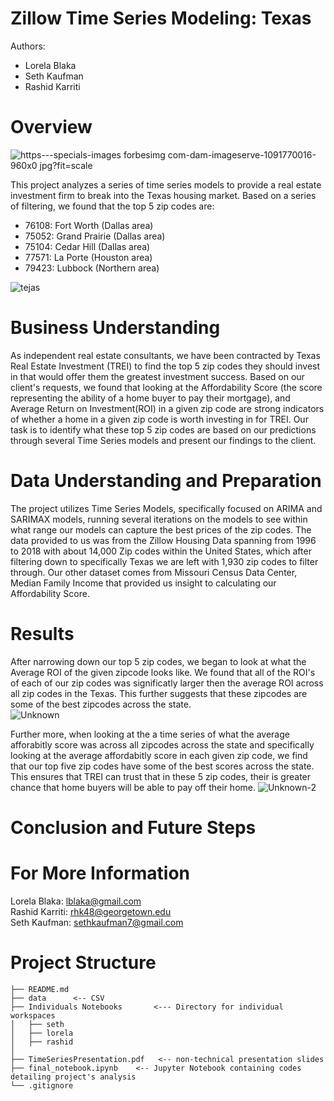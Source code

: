 # Zillow Time Series Modeling: Texas 
Authors: 
- Lorela Blaka
- Seth Kaufman
- Rashid Karriti

# Overview
![https---specials-images forbesimg com-dam-imageserve-1091770016-960x0 jpg?fit=scale](https://user-images.githubusercontent.com/82670256/136472341-8f62454c-20bc-4df1-abc1-e6ab32aa90e9.jpeg)

This project analyzes a series of time series models to provide a real estate investment firm to break into the Texas housing market. Based on a series of filtering, we found that the top 5 zip codes are:  
- 76108: Fort Worth (Dallas area)
- 75052: Grand Prairie (Dallas area)
- 75104: Cedar Hill (Dallas area)
- 77571: La Porte (Houston area)
- 79423: Lubbock (Northern area)

![tejas](https://user-images.githubusercontent.com/82670256/136484300-b6cab662-0eef-4af2-8a60-f2b49a37fd69.PNG)

# Business Understanding
As independent real estate consultants, we have been contracted by Texas Real Estate Investment (TREI) to find the top 5 zip codes they should invest in that would offer them the greatest investment success. Based on our client's requests, we found that looking at the Affordability Score (the score representing the ability of a home buyer to pay their mortgage), and Average Return on Investment(ROI) in a given zip code are strong indicators of whether a home in a given zip code is worth investing in for TREI. Our task is to identify what these top 5 zip codes are based on our predictions through several Time Series models and present our findings to the client. 

# Data Understanding and Preparation
The project utilizes Time Series Models, specifically focused on ARIMA and SARIMAX models, running several iterations on the models to see within what range our models can capture the best prices of the zip codes. The data provided to us was from the Zillow Housing Data spanning from 1996 to 2018 with about 14,000 Zip codes within the United States, which after filtering down to specifically Texas we are left with 1,930 zip codes to filter through. Our other dataset comes from Missouri Census Data Center, Median Family Income that provided us insight to calculating our Affordability Score.

# Results
After narrowing down our top 5 zip codes, we began to look at what the Average ROI of the given zipcode looks like. We found that all of the ROI's of each of our zip codes was significatly larger then the average ROI across all zip codes in the Texas. This further suggests that these zipcodes are some of the best zipcodes across the state.   
![Unknown](https://user-images.githubusercontent.com/82670256/136482733-73546361-3a38-4675-a6fe-1b6012122bbd.png)
 
Further more, when looking at the a time series of what the average afforabitly score was across all zipcodes across the state and specifically looking at the average affordabitly score in each given zip code, we find that our top five zip codes have some of the best scores across the state. This ensures that TREI can trust that in these 5 zip codes, their is greater chance that home buyers will be able to pay off their home. 
![Unknown-2](https://user-images.githubusercontent.com/82670256/136482764-9d5a619f-b2af-4f79-b2fc-f56ea49e6259.png)

# Conclusion and Future Steps 


# For More Information 

Lorela Blaka: lblaka@gmail.com <br />
Rashid Karriti: rhk48@georgetown.edu <br />
Seth Kaufman: sethkaufman7@gmail.com <br />

# Project Structure
  ```
├── README.md
├── data      <-- CSV 
├── Individuals Notebooks       <--- Directory for individual workspaces
│   ├── seth
│   ├── lorela
│   ├── rashid
│   
├── TimeSeriesPresentation.pdf   <-- non-technical presentation slides
├── final_notebook.ipynb    <-- Jupyter Notebook containing codes detailing project's analysis 
└── .gitignore
```
